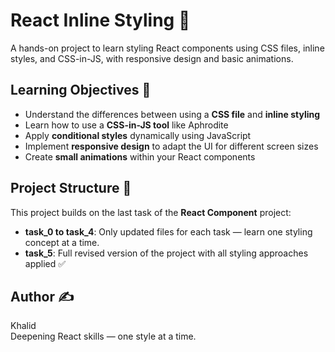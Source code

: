 # React Inline Styling 🎨

A hands-on project to learn styling React components using CSS files, inline styles, and CSS-in-JS, with responsive design and basic animations.

## Learning Objectives 🎯

- Understand the differences between using a **CSS file** and **inline styling**  
- Learn how to use a **CSS-in-JS tool** like Aphrodite  
- Apply **conditional styles** dynamically using JavaScript  
- Implement **responsive design** to adapt the UI for different screen sizes  
- Create **small animations** within your React components  

## Project Structure 📂

This project builds on the last task of the **React Component** project:  

- **task_0 to task_4**: Only updated files for each task — learn one styling concept at a time.  
- **task_5**: Full revised version of the project with all styling approaches applied ✅  

## Author ✍️

Khalid  
Deepening React skills — one style at a time.  

